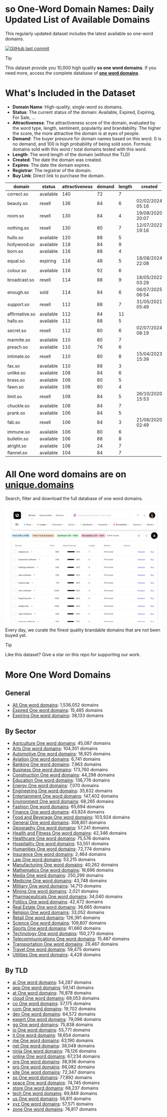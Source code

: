 
# **so One-Word Domain Names**: Daily Updated List of Available Domains

This regularly updated dataset includes the latest available so one-word domains.

[![GitHub last commit](https://img.shields.io/github/last-commit/UniqueDomains/so-oneword-domains.svg?style=flat)]() 

> [!TIP]
> This dataset provide you 10,000 high quality **so one word domains**.
> If you need more, access the complete database of **[one word domains](https://unique.domains?utm_source=github&utm_medium=dataset&utm_campaign=so&utm_content=description.top)**.

# What's Included in the Dataset

- **Domain Name**: High-quality, single-word so domains.
- **Status**: The current status of the domain: Available, Expired, Expiring, For Sale, ...
- **Attractiveness**: The attractiveness score of the domain, evaluated by the word type, length, sentiment, popularity and brandability. The higher the score, the more attractive the domain is at eyes of people.
- **Demand**: The buyer pressure for domain names based on this word. 0 is no demand, and 100 is high probability of being sold soon. Formula: domains sold with this word / total domains tested with this word.
- **Length**: The word length of the domain (without the TLD)
- **Created**: The date the domain was created.
- **Expires**: The date the domain expires.
- **Registrar**: The registrar of the domain.
- **Buy Link**: Direct link to purchase the domain.

| domain         | status    | attractiveness | demand | length | created          | expires          | registrar              | sectors                                 |
| -------------- | --------- | -------------- | ------ | ------ | ---------------- | ---------------- | ---------------------- | --------------------------------------- |
| correct.so     | available | 140            | 72     | 7      |                  |                  |                        | Business,Education,Technology           |
| beauty.so      | resell    | 136            | 84     | 6      | 02/02/2024 05:16 | 02/02/2026 05:16 | SOSTEC TECHNOLOGIES_LR | Fashion,Media,Retail                    |
| room.so        | resell    | 130            | 84     | 4      | 19/08/2020 20:07 | 19/08/2025 20:07 | NameCheap              | General,Real Estate                     |
| nothing.so     | resell    | 130            | 80     | 7      | 12/07/2022 19:16 | 12/07/2026 19:16 | SOSTEC TECHNOLOGIES_LR | Arts,General,Media                      |
| hullo.so       | available | 120            | 88     | 5      |                  |                  |                        | Technology                              |
| hollywood.so   | available | 118            | 84     | 9      |                  |                  |                        | Entertainment,Media,Travel              |
| born.so        | available | 116            | 88     | 4      |                  |                  |                        | Business,General,Humanities,Media       |
| equal.so       | expiring  | 116            | 48     | 5      | 18/08/2024 22:08 | 18/08/2025 22:08 | NameCheap              | Education,General,Law                   |
| colour.so      | available | 116            | 92     | 6      |                  |                  |                        | Arts,Fashion,General                    |
| broadcast.so   | resell    | 114            | 88     | 9      | 18/05/2022 03:29 | 18/05/2026 03:29 | SOSTEC TECHNOLOGIES_LR | Media,Technology,Telecommunications     |
| enough.so      | sold      | 114            | 84     | 6      | 06/07/2025 06:54 | 06/07/2026 06:54 | NameCheap              | Business,Education,General,Retail       |
| support.so     | resell    | 112            | 88     | 7      | 31/05/2021 05:49 | 31/05/2026 05:49 | NameCheap              | Business,Politics                       |
| affirmative.so | available | 112            | 84     | 11     |                  |                  |                        | Education,General,Humanities,Media      |
| hallo.so       | available | 112            | 88     | 5      |                  |                  |                        | Media                                   |
| secret.so      | resell    | 112            | 80     | 6      | 02/07/2024 08:19 | 02/07/2026 08:19 | SOSTEC TECHNOLOGIES_LR | Entertainment,General,Media,Technology  |
| marmite.so     | available | 110            | 80     | 7      |                  |                  |                        | Food and Beverage,Hospitality,Retail    |
| preach.so      | available | 110            | 76     | 6      |                  |                  |                        | Education,Humanities,Religion           |
| intimate.so    | resell    | 110            | 80     | 8      | 15/04/2023 15:39 | 15/04/2026 15:39 | Dynadot LLC            | Fashion,Healthcare,Media                |
| fax.so         | available | 110            | 88     | 3      |                  |                  |                        | Business,Technology,Telecommunications  |
| unlike.so      | available | 108            | 84     | 6      |                  |                  |                        | Business,Technology                     |
| brass.so       | available | 108            | 80     | 5      |                  |                  |                        | Arts,Construction,General,Manufacturing |
| fawn.so        | available | 108            | 80     | 4      |                  |                  |                        | Arts                                    |
| limit.so       | resell    | 108            | 84     | 5      | 26/10/2020 15:53 | 26/10/2025 15:53 | NameCheap              | Business,Mathematics,Technology         |
| chuckle.so     | available | 108            | 84     | 7      |                  |                  |                        | Arts,Entertainment,Media                |
| prank.so       | available | 106            | 84     | 5      |                  |                  |                        | Entertainment                           |
| fab.so         | resell    | 106            | 84     | 3      | 21/06/2020 02:49 | 21/06/2026 02:49 | NameCheap              | Entertainment,Fashion,Media             |
| immune.so      | available | 106            | 80     | 6      |                  |                  |                        | Healthcare,Medicine,Pharmaceuticals     |
| bulletin.so    | available | 106            | 88     | 8      |                  |                  |                        | Business,Education,Media                |
| alright.so     | available | 106            | 24     | 7      |                  |                  |                        | Business,Retail                         |
| flannel.so     | available | 104            | 84     | 7      |                  |                  |                        | Fashion,Hospitality,Retail              |

# All One word domains are on [unique.domains](https://unique.domains?utm_source=github&utm_medium=dataset&utm_campaign=so&utm_content=description.bottom)

Search, filter and download the full database of one word domains.

[![Access the only remaining good domain names, before your competitors.](https://github.com/UniqueDomains/so-oneword-domains/blob/main/unique.domains.jpg?raw=true)](https://unique.domains?utm_source=github&utm_medium=dataset&utm_campaign=so&utm_content=description.image)

Every day, we curate the finest quality brandable domains that are not been buyed yet.

> [!TIP]
> Like this dataset? Give a star on this repo for supporting our work.

# More One Word Domains

## General

- [All One word domains](https://github.com/UniqueDomains/oneword-domains): 1,536,052 domains
- [Expired One word domains](https://github.com/UniqueDomains/expired-oneword-domains): 15,485 domains
- [Expiring One word domains](https://github.com/UniqueDomains/expiring-oneword-domains): 38,133 domains
## By Sector

- [Agriculture One word domains](https://github.com/UniqueDomains/agriculture-oneword-domains): 45,087 domains
- [Arts One word domains](https://github.com/UniqueDomains/arts-oneword-domains): 104,301 domains
- [Automotive One word domains](https://github.com/UniqueDomains/automotive-oneword-domains): 18,925 domains
- [Aviation One word domains](https://github.com/UniqueDomains/aviation-oneword-domains): 6,741 domains
- [Banking One word domains](https://github.com/UniqueDomains/banking-oneword-domains): 7,963 domains
- [Business One word domains](https://github.com/UniqueDomains/business-oneword-domains): 173,760 domains
- [Construction One word domains](https://github.com/UniqueDomains/construction-oneword-domains): 44,298 domains
- [Education One word domains](https://github.com/UniqueDomains/education-oneword-domains): 136,776 domains
- [Energy One word domains](https://github.com/UniqueDomains/energy-oneword-domains): 7,070 domains
- [Engineering One word domains](https://github.com/UniqueDomains/engineering-oneword-domains): 35,632 domains
- [Entertainment One word domains](https://github.com/UniqueDomains/entertainment-oneword-domains): 147,402 domains
- [Environment One word domains](https://github.com/UniqueDomains/environment-oneword-domains): 68,265 domains
- [Fashion One word domains](https://github.com/UniqueDomains/fashion-oneword-domains): 65,694 domains
- [Finance One word domains](https://github.com/UniqueDomains/finance-oneword-domains): 43,824 domains
- [Food and Beverage One word domains](https://github.com/UniqueDomains/food-and-beverage-oneword-domains): 103,924 domains
- [General One word domains](https://github.com/UniqueDomains/general-oneword-domains): 308,801 domains
- [Geography One word domains](https://github.com/UniqueDomains/geography-oneword-domains): 57,241 domains
- [Health and Fitness One word domains](https://github.com/UniqueDomains/health-and-fitness-oneword-domains): 42,346 domains
- [Healthcare One word domains](https://github.com/UniqueDomains/healthcare-oneword-domains): 75,576 domains
- [Hospitality One word domains](https://github.com/UniqueDomains/hospitality-oneword-domains): 53,551 domains
- [Humanities One word domains](https://github.com/UniqueDomains/humanities-oneword-domains): 72,774 domains
- [Insurance One word domains](https://github.com/UniqueDomains/insurance-oneword-domains): 2,464 domains
- [Law One word domains](https://github.com/UniqueDomains/law-oneword-domains): 53,215 domains
- [Manufacturing One word domains](https://github.com/UniqueDomains/manufacturing-oneword-domains): 40,262 domains
- [Mathematics One word domains](https://github.com/UniqueDomains/mathematics-oneword-domains): 18,696 domains
- [Media One word domains](https://github.com/UniqueDomains/media-oneword-domains): 250,299 domains
- [Medicine One word domains](https://github.com/UniqueDomains/medicine-oneword-domains): 43,748 domains
- [Military One word domains](https://github.com/UniqueDomains/military-oneword-domains): 14,713 domains
- [Mining One word domains](https://github.com/UniqueDomains/mining-oneword-domains): 2,021 domains
- [Pharmaceuticals One word domains](https://github.com/UniqueDomains/pharmaceuticals-oneword-domains): 34,040 domains
- [Politics One word domains](https://github.com/UniqueDomains/politics-oneword-domains): 42,472 domains
- [Real Estate One word domains](https://github.com/UniqueDomains/real-estate-oneword-domains): 36,665 domains
- [Religion One word domains](https://github.com/UniqueDomains/religion-oneword-domains): 33,052 domains
- [Retail One word domains](https://github.com/UniqueDomains/retail-oneword-domains): 126,391 domains
- [Science One word domains](https://github.com/UniqueDomains/science-oneword-domains): 109,807 domains
- [Sports One word domains](https://github.com/UniqueDomains/sports-oneword-domains): 61,660 domains
- [Technology One word domains](https://github.com/UniqueDomains/technology-oneword-domains): 150,273 domains
- [Telecommunications One word domains](https://github.com/UniqueDomains/telecommunications-oneword-domains): 15,487 domains
- [Transportation One word domains](https://github.com/UniqueDomains/transportation-oneword-domains): 29,467 domains
- [Travel One word domains](https://github.com/UniqueDomains/travel-oneword-domains): 59,475 domains
- [Utilities One word domains](https://github.com/UniqueDomains/utilities-oneword-domains): 4,428 domains
## By TLD

- [ai One word domains](https://github.com/UniqueDomains/ai-oneword-domains): 54,287 domains
- [app One word domains](https://github.com/UniqueDomains/app-oneword-domains): 59,141 domains
- [at One word domains](https://github.com/UniqueDomains/at-oneword-domains): 76,878 domains
- [cloud One word domains](https://github.com/UniqueDomains/cloud-oneword-domains): 69,053 domains
- [co One word domains](https://github.com/UniqueDomains/co-oneword-domains): 57,175 domains
- [com One word domains](https://github.com/UniqueDomains/com-oneword-domains): 19,702 domains
- [dev One word domains](https://github.com/UniqueDomains/dev-oneword-domains): 64,572 domains
- [expert One word domains](https://github.com/UniqueDomains/expert-oneword-domains): 79,096 domains
- [gg One word domains](https://github.com/UniqueDomains/gg-oneword-domains): 75,838 domains
- [io One word domains](https://github.com/UniqueDomains/io-oneword-domains): 55,771 domains
- [it One word domains](https://github.com/UniqueDomains/it-oneword-domains): 18,654 domains
- [me One word domains](https://github.com/UniqueDomains/me-oneword-domains): 63,190 domains
- [net One word domains](https://github.com/UniqueDomains/net-oneword-domains): 38,048 domains
- [ninja One word domains](https://github.com/UniqueDomains/ninja-oneword-domains): 78,126 domains
- [online One word domains](https://github.com/UniqueDomains/online-oneword-domains): 67,234 domains
- [org One word domains](https://github.com/UniqueDomains/org-oneword-domains): 38,936 domains
- [pro One word domains](https://github.com/UniqueDomains/pro-oneword-domains): 66,082 domains
- [site One word domains](https://github.com/UniqueDomains/site-oneword-domains): 72,347 domains
- [so One word domains](https://github.com/UniqueDomains/so-oneword-domains): 77,892 domains
- [space One word domains](https://github.com/UniqueDomains/space-oneword-domains): 74,745 domains
- [store One word domains](https://github.com/UniqueDomains/store-oneword-domains): 68,237 domains
- [tech One word domains](https://github.com/UniqueDomains/tech-oneword-domains): 69,849 domains
- [us One word domains](https://github.com/UniqueDomains/us-oneword-domains): 56,811 domains
- [xyz One word domains](https://github.com/UniqueDomains/xyz-oneword-domains): 57,571 domains
- [zone One word domains](https://github.com/UniqueDomains/zone-oneword-domains): 76,817 domains
        
